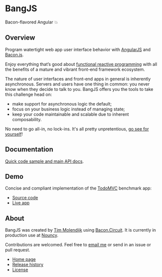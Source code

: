 # BangJS
Bacon-flavored Angular :boom:


## Overview

Program watertight web app user interface behavior with [AngularJS](https://angularjs.org/) and [Bacon.js](https://baconjs.github.io/).

Enjoy everything that’s good about [functional reactive programming](https://gist.github.com/staltz/868e7e9bc2a7b8c1f754) with all the benefits of a mature and vibrant front-end framework ecosystem.

The nature of user interfaces and front-end apps in general is inherently asynchronous. Servers and users have one thing in common: you never know when they decide to talk to you. BangJS offers you the tools to take this challenge head on:

* make support for asynchronous logic the default;
* focus on your business logic instead of managing state;
* keep your code maintainable and scalable due to inherent composability.

No need to go all-in, no lock-ins. It's all pretty unpretentious, [go see for yourself](https://github.com/bangjs/bangjs/blob/master/doc/build/bang/bang.md)!


## Documentation

[Quick code sample and main API docs](https://github.com/bangjs/bangjs/blob/master/doc/build/bang/bang.md).


## Demo

Concise and compliant implementation of the [TodoMVC](http://todomvc.com/) benchmark app:

* [Source code](https://github.com/bangjs/todomvc/)
* [Live app](http://bangjs.org/todomvc/)


## About

BangJS was created by [Tim Molendijk](https://twitter.com/timmolendijk) using [Bacon.Circuit](https://github.com/bangjs/bacon.circuit/). It is currently in production use at [Nouncy](http://nouncy.com/).

Contributions are welcomed. Feel free to [email me](https://github.com/bangjs/bangjs/blob/master/package.json#L21) or send in an issue or pull request.

* [Home page](http://bangjs.org/)
* [Release history](https://github.com/bangjs/bangjs/blob/master/CHANGES.md)
* [License](http://timmolendijk.mit-license.org/)